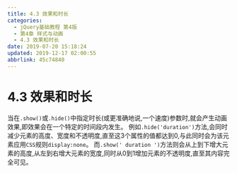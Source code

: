 ```yaml
---
title: 4.3 效果和时长
categories: 
  - jQuery基础教程 第4版
  - 第4章 样式与动画
  - 4.3 效果和时长
date: 2019-07-20 15:18:24
updated: 2019-12-17 02:00:55
abbrlink: 45c74840
---
```

# 4.3 效果和时长 #
当在`.show()`或`.hide()`中指定时长(或更准确地说,一个速度)参数时,就会产生动画效果,即效果会在一个特定的时间段内发生。
例如`.hide('duration')`方法,会同时减少元素的高度、宽度和不透明度,直至这3个属性的值都达到0,与此同时会为该元素应用`CSS`规则`display:none`。
而`.show(' duration ')`方法则会从上到下增大元素的高度,从左到右增大元素的宽度,同时从0到1增加元素的不透明度,直至其内容完全可见。

